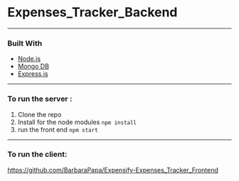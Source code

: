 # Expenses_Tracker_Backend

---

### Built With

* [Node.js](https://nodejs.org/en/)
* [Mongo DB](https://www.mongodb.com/)
* [Express.js](https://expressjs.com/)

---

### To run the server :
1. Clone the repo
2. Install for the node modules `npm install`
3. run the front end `npm start`
---
### To run the client:
https://github.com/BarbaraPapa/Expensify-Expenses_Tracker_Frontend

